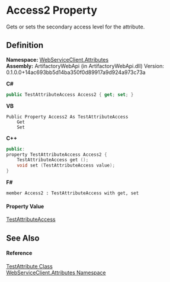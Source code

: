 # Access2 Property


Gets or sets the secondary access level for the attribute.



## Definition
**Namespace:** <a href="cd791089-7108-c03a-6f29-5b3d79b0fadf">WebServiceClient.Attributes</a>  
**Assembly:** ArtifactoryWebApi (in ArtifactoryWebApi.dll) Version: 0.1.0.0+14ac693bb5d14ba350f0d89917a9d924a973c73a

**C#**
``` C#
public TestAttributeAccess Access2 { get; set; }
```
**VB**
``` VB
Public Property Access2 As TestAttributeAccess
	Get
	Set
```
**C++**
``` C++
public:
property TestAttributeAccess Access2 {
	TestAttributeAccess get ();
	void set (TestAttributeAccess value);
}
```
**F#**
``` F#
member Access2 : TestAttributeAccess with get, set
```



#### Property Value
<a href="f88479ee-5485-d138-8015-a93c6b5a7eb4">TestAttributeAccess</a>

## See Also


#### Reference
<a href="b4148068-39b8-f58d-1615-b8e7967a687b">TestAttribute Class</a>  
<a href="cd791089-7108-c03a-6f29-5b3d79b0fadf">WebServiceClient.Attributes Namespace</a>  
